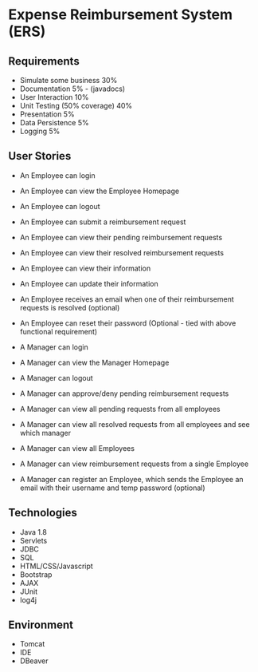 # Expense Reimbursement System (ERS)

## **Requirements**

- Simulate some business 30%
- Documentation 5% - (javadocs)
- User Interaction 10%
- Unit Testing (50% coverage) 40%
- Presentation 5%
- Data Persistence 5%
- Logging 5%

## **User Stories**

- An Employee can login
- An Employee can view the Employee Homepage
- An Employee can logout
- An Employee can submit a reimbursement request
- An Employee can view their pending reimbursement requests
- An Employee can view their resolved reimbursement requests
- An Employee can view their information
- An Employee can update their information
- An Employee receives an email when one of their reimbursement requests is resolved (optional)
- An Employee can reset their password (Optional - tied with above functional requirement)

- A Manager can login
- A Manager can view the Manager Homepage
- A Manager can logout
- A Manager can approve/deny pending reimbursement requests
- A Manager can view all pending requests from all employees
- A Manager can view all resolved requests from all employees and see which manager
- A Manager can view all Employees
- A Manager can view reimbursement requests from a single Employee
- A Manager can register an Employee, which sends the Employee an email with their username and temp password (optional)

## **Technologies**

- Java 1.8
- Servlets
- JDBC
- SQL
- HTML/CSS/Javascript
- Bootstrap
- AJAX
- JUnit
- log4j

## **Environment**

- Tomcat
- IDE
- DBeaver
